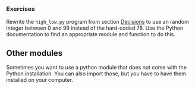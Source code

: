### Exercises

Rewrite the `high_low.py` program from section
[Decisions](../Decisions#Examples "wikilink") to use an random integer
between 0 and 99 instead of the hard-coded 78. Use the Python
documentation to find an appropriate module and function to do this.

Other modules
-------------

Sometimes you want to use a python module that does not come with the
Python installation. You can also import those, but you have to have
them installed on your computer.


